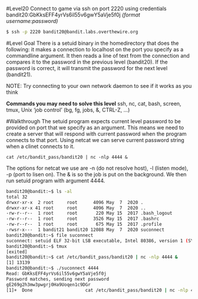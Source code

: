 #Level20
Connect to game via ssh on port 2220 using credentials bandit20:GbKksEFF4yrVs6il55v6gwY5aVje5f0j
_(format username:password)_
```sh
$ ssh -p 2220 bandit20@bandit.labs.overthewire.org
```

#Level Goal
There is a setuid binary in the homedirectory that does the following: it makes a connection to localhost on the port you specify as a commandline argument. It then reads a line of text from the connection and compares it to the password in the previous level (bandit20). If the password is correct, it will transmit the password for the next level (bandit21).

NOTE: Try connecting to your own network daemon to see if it works as you think

**Commands you may need to solve this level**
ssh, nc, cat, bash, screen, tmux, Unix ‘job control’ (bg, fg, jobs, &, CTRL-Z, …)

#Walkthrough
The setuid program expects current level password to be provided on port that we specify as an argument. This means we need to create a server that will respond with current password when the program connects to that port.
Using netcat we can serve current password string when a clinet connects to it.
```
cat /etc/bandit_pass/bandit20 | nc -nlp 4444 &
```
The options for netcat we use are -n (do not resolve host), -l (listen mode), -p (port to lisen on). The & is so the job is put on the background.
We then run setuid program with argument 4444.

```sh
bandit20@bandit:~$ ls -al
total 32
drwxr-xr-x  2 root     root      4096 May  7  2020 .
drwxr-xr-x 41 root     root      4096 May  7  2020 ..
-rw-r--r--  1 root     root       220 May 15  2017 .bash_logout
-rw-r--r--  1 root     root      3526 May 15  2017 .bashrc
-rw-r--r--  1 root     root       675 May 15  2017 .profile
-rwsr-x---  1 bandit21 bandit20 12088 May  7  2020 suconnect
bandit20@bandit:~$ file suconnect 
suconnect: setuid ELF 32-bit LSB executable, Intel 80386, version 1 (SYSV), dynamically linked, interpreter /lib/ld-linux.so.2, for GNU/Linux 2.6.32, BuildID[sha1]=74c0f6dc184e0412b6dc52e542782f43807268e1, not stripped
bandit20@bandit:~$ tmux
[exited]
bandit20@bandit:~$ cat /etc/bandit_pass/bandit20 | nc -nlp 4444 &
[1] 13139
bandit20@bandit:~$ ./suconnect 4444
Read: GbKksEFF4yrVs6il55v6gwY5aVje5f0j
Password matches, sending next password
gE269g2h3mw3pwgrj0Ha9Uoqen1c9DGr
[1]+  Done                    cat /etc/bandit_pass/bandit20 | nc -nlp 4444
```